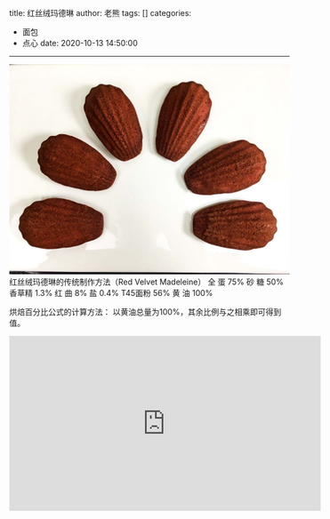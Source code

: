 title: 红丝绒玛德琳
author: 老熊
tags: []
categories:
  - 面包
  - 点心
date: 2020-10-13 14:50:00
---
![](/images/pasted-35.jpg)
红丝绒玛德琳的传统制作方法（Red Velvet Madeleine）
全    蛋      75%
砂    糖      50%
香草精    1.3%
红    曲         8%
盐             0.4%
T45面粉   56%
黄    油    100%

烘焙百分比公式的计算方法：
以黄油总量为100%，其余比例与之相乘即可得到值。

<iframe width="560" height="315" src="https://www.youtube.com/embed/_xL-rO9_8KE" frameborder="0" allow="accelerometer; autoplay; clipboard-write; encrypted-media; gyroscope; picture-in-picture" allowfullscreen></iframe>